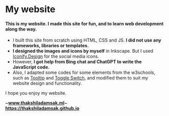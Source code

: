 # My website
#### This is my website. I made this site for fun, and to learn web development along the way.

- I built this site from scratch using HTML, CSS and JS. **I did not use any frameworks, libraries or templates.**
- **I designed the images and icons by myself** in Inkscape. But I used [Iconify.Design](https://iconify.design/) for the social media icons.
- However, **I got help from Bing chat and ChatGPT to write the JavaScript code.**
- Also, I adapted some codes for some elements from the w3schools, such as [Tooltip](https://www.w3schools.com/css/css_tooltip.asp) and [Toggle Switch](https://www.w3schools.com/howto/howto_css_switch.asp), and modified them to suit my website design and functionality.

I hope you enjoy my website.


~<b title="The domain is not working anymore due to Freenom issues." target="_blank">www.thakshiladamsak.ml</b>~
<br>
<b target="_blank">https://thakshiladamsak.github.io</b>
